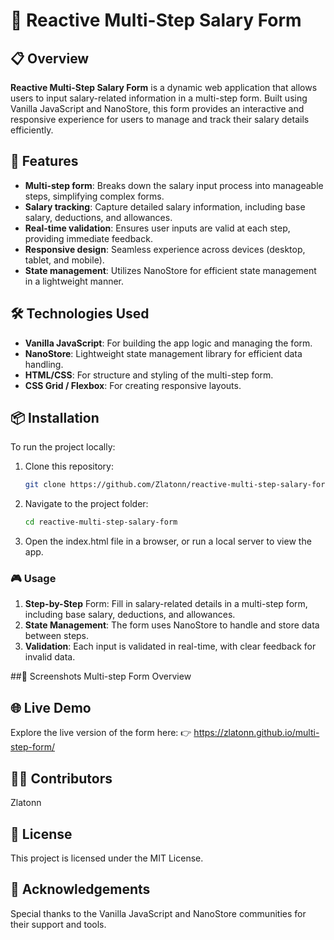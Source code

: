 # 📝 Reactive Multi-Step Salary Form

## 📋 Overview

**Reactive Multi-Step Salary Form** is a dynamic web application that allows users to input salary-related information in a multi-step form. Built using Vanilla JavaScript and NanoStore, this form provides an interactive and responsive experience for users to manage and track their salary details efficiently.

## 🚀 Features

- **Multi-step form**: Breaks down the salary input process into manageable steps, simplifying complex forms.
- **Salary tracking**: Capture detailed salary information, including base salary, deductions, and allowances.
- **Real-time validation**: Ensures user inputs are valid at each step, providing immediate feedback.
- **Responsive design**: Seamless experience across devices (desktop, tablet, and mobile).
- **State management**: Utilizes NanoStore for efficient state management in a lightweight manner.

## 🛠️ Technologies Used

- **Vanilla JavaScript**: For building the app logic and managing the form.
- **NanoStore**: Lightweight state management library for efficient data handling.
- **HTML/CSS**: For structure and styling of the multi-step form.
- **CSS Grid / Flexbox**: For creating responsive layouts.

## 📦 Installation

To run the project locally:

1. Clone this repository:
   ```bash
   git clone https://github.com/Zlatonn/reactive-multi-step-salary-form.git
2. Navigate to the project folder:
   ```bash
   cd reactive-multi-step-salary-form
3. Open the index.html file in a browser, or run a local server to view the app.
   
### 🎮 Usage
1. **Step-by-Step** Form: Fill in salary-related details in a multi-step form, including base salary, deductions, and allowances.
2. **State Management**: The form uses NanoStore to handle and store data between steps.
3. **Validation**: Each input is validated in real-time, with clear feedback for invalid data.

##📸 Screenshots
Multi-step Form Overview


## 🌐 Live Demo
Explore the live version of the form here:
👉 https://zlatonn.github.io/multi-step-form/

## 🧑‍💻 Contributors
Zlatonn

## 📜 License
This project is licensed under the MIT License.

## 🌟 Acknowledgements
Special thanks to the Vanilla JavaScript and NanoStore communities for their support and tools.
